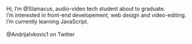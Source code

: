 Hi, I’m @Slamacus, audio-video tech student about to graduate. <br>
I’m interested in front-end developement, web design and video-editing. <br>
I’m currently learning JavaScript. <br> <br>
@AndrijaIvkovic1 on Twitter

<!---
Slamacus/Slamacus is a ✨ special ✨ repository because its `README.md` (this file) appears on your GitHub profile.
You can click the Preview link to take a look at your changes.
--->
